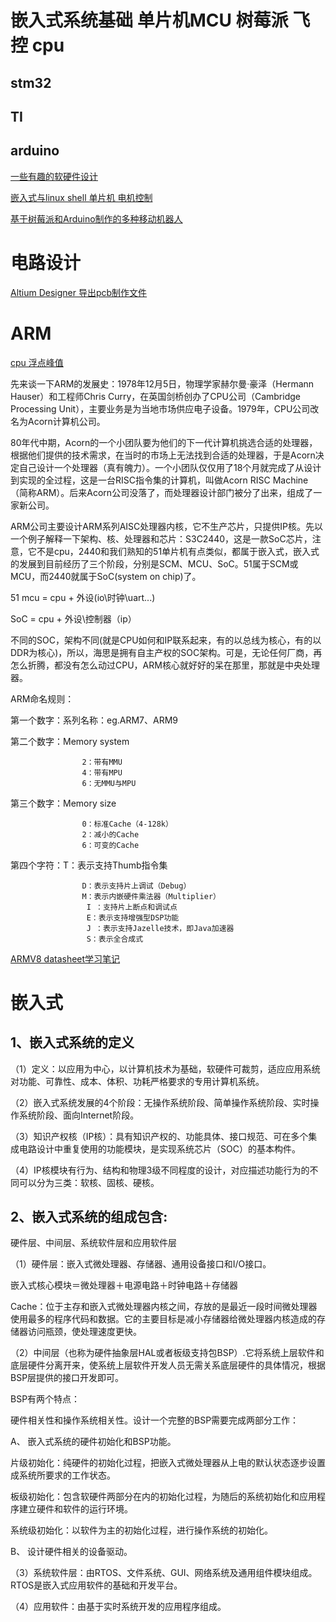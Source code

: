 # 嵌入式系统基础 单片机MCU 树莓派  飞控 cpu
## stm32
## TI
## arduino

[一些有趣的软硬件设计](https://github.com/Ewenwan/iceory.gitbook.io/tree/master/Some%20Thing%20Fun)

[嵌入式与linux shell 单片机 电机控制](https://www.cnblogs.com/ironstark/category/745952.html)

[基于树莓派和Arduino制作的多种移动机器人](https://github.com/Ewenwan/hellobot-raspberry)


# 电路设计
[Altium Designer 导出pcb制作文件](https://blog.csdn.net/qq997758497/article/details/77654883)


# ARM 

[cpu 浮点峰值](https://github.com/Ewenwan/cpufp)

先来谈一下ARM的发展史：1978年12月5日，物理学家赫尔曼·豪泽（Hermann Hauser）和工程师Chris Curry，在英国剑桥创办了CPU公司（Cambridge Processing Unit），主要业务是为当地市场供应电子设备。1979年，CPU公司改名为Acorn计算机公司。

80年代中期，Acorn的一个小团队要为他们的下一代计算机挑选合适的处理器，根据他们提供的技术需求，在当时的市场上无法找到合适的处理器，于是Acorn决定自己设计一个处理器（真有魄力）。一个小团队仅仅用了18个月就完成了从设计到实现的全过程，这是一台RISC指令集的计算机，叫做Acorn RISC Machine（简称ARM）。后来Acorn公司没落了，而处理器设计部门被分了出来，组成了一家新公司。

ARM公司主要设计ARM系列AISC处理器内核，它不生产芯片，只提供IP核。先以一个例子解释一下架构、核、处理器和芯片：S3C2440，这是一款SoC芯片，注意，它不是cpu，2440和我们熟知的51单片机有点类似，都属于嵌入式，嵌入式的发展到目前经历了三个阶段，分别是SCM、MCU、SoC。51属于SCM或MCU，而2440就属于SoC(system on chip)了。

51 mcu  = cpu + 外设(io\时钟\uart\...)

SoC = cpu + 外设\控制器（ip）

不同的SOC，架构不同(就是CPU如何和IP联系起来，有的以总线为核心，有的以DDR为核心)，所以，海思是拥有自主产权的SOC架构。可是，无论任何厂商，再怎么折腾，都没有怎么动过CPU，ARM核心就好好的呆在那里，那就是中央处理器。


ARM命名规则：

第一个数字：系列名称：eg.ARM7、ARM9

第二个数字：Memory system

                    2：带有MMU
                    4：带有MPU
                    6：无MMU与MPU
                    
第三个数字：Memory size

                    0：标准Cache（4-128k）
                    2：减小的Cache
                    6：可变的Cache
                    
第四个字符：T：表示支持Thumb指令集

                    D：表示支持片上调试（Debug）
                    M：表示内嵌硬件乘法器（Multiplier）
                     I ：支持片上断点和调试点
                     E：表示支持增强型DSP功能
                     J ：表示支持Jazelle技术，即Java加速器
                     S：表示全合成式
                     
[ARMV8 datasheet学习笔记](https://www.cnblogs.com/smartjourneys/tag/ARMV8/)

# 嵌入式
                     
## 1、嵌入式系统的定义

（1）定义：以应用为中心，以计算机技术为基础，软硬件可裁剪，适应应用系统对功能、可靠性、成本、体积、功耗严格要求的专用计算机系统。

（2）嵌入式系统发展的4个阶段：无操作系统阶段、简单操作系统阶段、实时操作系统阶段、面向Internet阶段。

（3）知识产权核（IP核）：具有知识产权的、功能具体、接口规范、可在多个集成电路设计中重复使用的功能模块，是实现系统芯片（SOC）的基本构件。

（4）IP核模块有行为、结构和物理3级不同程度的设计，对应描述功能行为的不同可以分为三类：软核、固核、硬核。


 
## 2、嵌入式系统的组成包含:

硬件层、中间层、系统软件层和应用软件层

（1）硬件层：嵌入式微处理器、存储器、通用设备接口和I/O接口。

嵌入式核心模块＝微处理器＋电源电路＋时钟电路＋存储器 

Cache：位于主存和嵌入式微处理器内核之间，存放的是最近一段时间微处理器使用最多的程序代码和数据。它的主要目标是减小存储器给微处理器内核造成的存储器访问瓶颈，使处理速度更快。

（2）中间层（也称为硬件抽象层HAL或者板级支持包BSP）.它将系统上层软件和底层硬件分离开来，使系统上层软件开发人员无需关系底层硬件的具体情况，根据BSP层提供的接口开发即可。

BSP有两个特点：

硬件相关性和操作系统相关性。设计一个完整的BSP需要完成两部分工作：

A、 嵌入式系统的硬件初始化和BSP功能。

片级初始化：纯硬件的初始化过程，把嵌入式微处理器从上电的默认状态逐步设置成系统所要求的工作状态。

板级初始化：包含软硬件两部分在内的初始化过程，为随后的系统初始化和应用程序建立硬件和软件的运行环境。

系统级初始化：以软件为主的初始化过程，进行操作系统的初始化。

B、 设计硬件相关的设备驱动。

（3）系统软件层：由RTOS、文件系统、GUI、网络系统及通用组件模块组成。RTOS是嵌入式应用软件的基础和开发平台。

（4）应用软件：由基于实时系统开发的应用程序组成。


